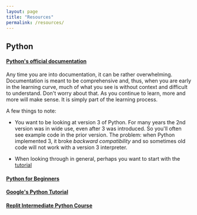 ```yaml
---
layout: page
title: "Resources"
permalink: /resources/
---
```


## Python

#### [Python's official documentation](https://docs.python.org/3/)

Any time you are into documentation, it can be rather overwhelming.  Documentation is meant to be comprehensive and, thus, when you are early in the learning curve, much of what you see is without context and difficult to understand.  Don't worry about that.  As you continue to learn, more and more will make sense.  It is simply part of the learning process.

A few things to note:

- You want to be looking at version 3 of Python.  For many years the 2nd version was in wide use, even after 3 was introduced.  So you'll often see example code in the prior version.  The problem:  when Python implemented 3, it broke _backward compatibility_ and so sometimes old code will not work with a version 3 interpreter.

- When looking through in general, perhaps you want to start with the [tutorial](https://docs.python.org/3/tutorial/index.html)

#### [Python for Beginners](https://www.pythonforbeginners.com/)

#### [Google's Python Tutorial](https://developers.google.com/edu/python)

#### [Replit Intermediate Python Course](https://docs.replit.com/teaching-curriculum/intermediate-python)